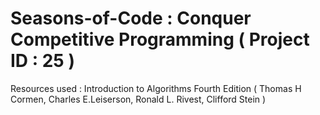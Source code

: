 # Seasons-of-Code : Conquer Competitive Programming ( Project ID : 25 )
Resources used : Introduction to Algorithms Fourth Edition ( Thomas H Cormen, Charles E.Leiserson, Ronald L. Rivest, Clifford Stein )
                 
